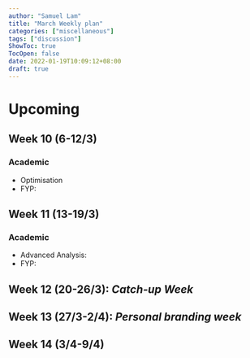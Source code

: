 ```yaml
---
author: "Samuel Lam"
title: "March Weekly plan"
categories: ["miscellaneous"]
tags: ["discussion"]
ShowToc: true
TocOpen: false
date: 2022-01-19T10:09:12+08:00
draft: true
---
```


# Upcoming 
## Week 10 (6-12/3)
### Academic
- Optimisation
- FYP: 

## Week 11 (13-19/3)
### Academic
- Advanced Analysis:
- FYP:

## Week 12 (20-26/3): *Catch-up Week*
## Week 13 (27/3-2/4): *Personal branding week*
## Week 14 (3/4-9/4)